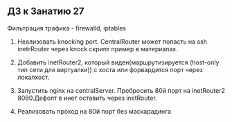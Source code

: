## ДЗ к Занатию 27

Фильтрация трафика - firewalld, iptables 

1. Hеализовать knocking port. СentralRouter может попасть на ssh inetrRouter через knock скрипт пример в материалах.

2. Добавить inetRouter2, который виден(маршрутизируется (host-only тип сети для виртуалки)) с хоста или форвардится порт через локалхост.

3. Запустить nginx на centralServer. Пробросить 80й порт на inetRouter2 8080.Дефолт в инет оставить через inetRouter.

4. Реализовать проход на 80й порт без маскарадинга

